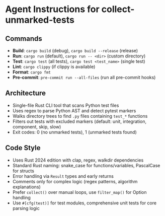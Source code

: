 # Agent Instructions for collect-unmarked-tests

## Commands
- **Build**: `cargo build` (debug), `cargo build --release` (release)
- **Run**: `cargo run` (default), `cargo run -- <dir>` (custom directory)
- **Test**: `cargo test` (all tests), `cargo test <test_name>` (single test)
- **Lint**: `cargo clippy` (if clippy is available)
- **Format**: `cargo fmt`
- **Pre-commit**: `pre-commit run --all-files` (run all pre-commit hooks)

## Architecture
- Single-file Rust CLI tool that scans Python test files
- Uses regex to parse Python AST and detect pytest markers
- Walks directory trees to find `.py` files containing `test_*` functions
- Filters out tests with excluded markers (default: unit, integration, component, skip, slow)
- Exit codes: 0 (no unmarked tests), 1 (unmarked tests found)

## Code Style
- Uses Rust 2024 edition with clap, regex, walkdir dependencies
- Standard Rust naming: snake_case for functions/variables, PascalCase for structs
- Error handling via `Result` types and early returns
- Comments only for complex logic (regex patterns, algorithm explanations)
- Prefer `collect()` over manual loops, use `filter_map()` for Option handling
- Use `#[cfg(test)]` for test modules, comprehensive unit tests for core parsing logic
